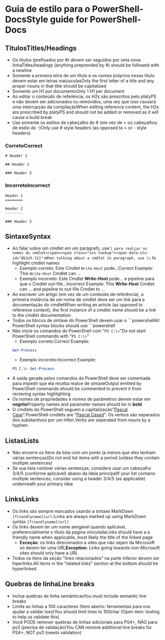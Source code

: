 # <a name="style-guide-for-powershell-docs"></a><span data-ttu-id="8b2e5-101">Guia de estilo para o PowerShell-Docs</span><span class="sxs-lookup"><span data-stu-id="8b2e5-101">Style guide for PowerShell-Docs</span></span>


## <a name="titlesheadings"></a><span data-ttu-id="8b2e5-102">Títulos</span><span class="sxs-lookup"><span data-stu-id="8b2e5-102">Titles/Headings</span></span>

* <span data-ttu-id="8b2e5-103">Os títulos (prefixados por \#) devem ser seguidos por uma nova linha</span><span class="sxs-lookup"><span data-stu-id="8b2e5-103">Titles/headings (anything preprended by \#) should be followed with a newline</span></span>
* <span data-ttu-id="8b2e5-104">Somente a primeira letra de um título e os nomes próprios nesse título devem estar em letras maiúsculas</span><span class="sxs-lookup"><span data-stu-id="8b2e5-104">Only the first letter of a title and any proper nouns in that title should be capitalized</span></span>
* <span data-ttu-id="8b2e5-105">Somente um H1 por documento</span><span class="sxs-lookup"><span data-stu-id="8b2e5-105">Only 1 H1 per document</span></span>
* <span data-ttu-id="8b2e5-106">Ao editar o conteúdo de referência, os H2s são prescritos pelo platyPS e não devem ser adicionados ou removidos, uma vez que isso causará uma interrupção da compilação</span><span class="sxs-lookup"><span data-stu-id="8b2e5-106">When editing reference content, the H2s are prescribed by platyPS and should not be added or removed as it will cause a build break</span></span>
* <span data-ttu-id="8b2e5-107">Use somente os estilos de cabeçalho do \# (em vez de = ou cabeçalhos de estilo do \-)</span><span class="sxs-lookup"><span data-stu-id="8b2e5-107">Only use \# style headers (as opposed to = or \- style headers)</span></span>

### <a name="correct"></a><span data-ttu-id="8b2e5-108">Correto</span><span class="sxs-lookup"><span data-stu-id="8b2e5-108">Correct</span></span>

```
# Header 1

## Header 2

### Header 3

```

### <a name="incorrect"></a><span data-ttu-id="8b2e5-109">Incorreto</span><span class="sxs-lookup"><span data-stu-id="8b2e5-109">Incorrect</span></span>

```
Header 1
========

Header 2
--------

### Header 3
```

## <a name="syntax"></a><span data-ttu-id="8b2e5-110">Sintaxe</span><span class="sxs-lookup"><span data-stu-id="8b2e5-110">Syntax</span></span>

* <span data-ttu-id="8b2e5-111">Ao falar sobre um cmdlet em um parágrafo, use \\` para realçar os nomes do cmdlet</span><span class="sxs-lookup"><span data-stu-id="8b2e5-111">When talking about a cmdlet in paragraph, use \\` to highlight cmdlet names</span></span>
  * <span data-ttu-id="8b2e5-112">Exemplo correto: Este Cmdlet `Write-Host` pode...</span><span class="sxs-lookup"><span data-stu-id="8b2e5-112">Correct Example: This `Write-Host` Cmdlet can ...</span></span>
  * <span data-ttu-id="8b2e5-113">Exemplo incorreto: Este Cmdlet **Write-Host** pode... e pipeline para que o Cmdlet out-file...</span><span class="sxs-lookup"><span data-stu-id="8b2e5-113">Incorrect Example: This **Write-Host** Cmdlet can ... and pipeline to out-file Cmdlet to ...</span></span>
* <span data-ttu-id="8b2e5-114">Ao escrever um artigo (em vez de um conteúdo de referência), a primeira instância de um nome de cmdlet deve ser um link para a documentação do cmdlet</span><span class="sxs-lookup"><span data-stu-id="8b2e5-114">When writing an article (as opposed to reference content), the first instance of a cmdlet name should be a link to the cmdlet documentation</span></span>
* <span data-ttu-id="8b2e5-115">Todos os blocos de sintaxe do PowerShell devem usar o &#96;&#96;&#96;powershell</span><span class="sxs-lookup"><span data-stu-id="8b2e5-115">All PowerShell syntax blocks should use &#96;&#96;&#96;powershell</span></span>
* <span data-ttu-id="8b2e5-116">Não inicie os comandos do PowerShell com "`PS C:\>`"</span><span class="sxs-lookup"><span data-stu-id="8b2e5-116">Do not start PowerShell commands with "`PS C:\>`"</span></span>
  * <span data-ttu-id="8b2e5-117">Exemplo correto:</span><span class="sxs-lookup"><span data-stu-id="8b2e5-117">Correct Example:</span></span>
  ```powershell
  Get-Process
  ```
  * <span data-ttu-id="8b2e5-118">Exemplo incorreto:</span><span class="sxs-lookup"><span data-stu-id="8b2e5-118">Incorrect Example:</span></span>
  ```powershell
  PS C:\> Get-Process
  ```
* <span data-ttu-id="8b2e5-119">A saída gerada pelos comandos do PowerShell deve ser comentada para impedir que ela receba realce de sintaxe</span><span class="sxs-lookup"><span data-stu-id="8b2e5-119">Output emitted by PowerShell commands should be commented to prevent it from recieving syntax highlighting</span></span>
* <span data-ttu-id="8b2e5-120">Os nomes de propriedades e nomes de parâmetros devem estar em **negrito**</span><span class="sxs-lookup"><span data-stu-id="8b2e5-120">Property names and parameter names should be in **bold**</span></span>
* <span data-ttu-id="8b2e5-121">O cmdlets do PowerShell seguem a capitalização"[Pascal Case](https://en.wikipedia.org/wiki/PascalCase)".</span><span class="sxs-lookup"><span data-stu-id="8b2e5-121">PowerShell cmdlets are "[Pascal Cased](https://en.wikipedia.org/wiki/PascalCase)".</span></span> <span data-ttu-id="8b2e5-122">Os verbos são separados dos substantivos por um hífen.</span><span class="sxs-lookup"><span data-stu-id="8b2e5-122">Verbs are seperated from nouns by a hyphen.</span></span>

## <a name="lists"></a><span data-ttu-id="8b2e5-123">Listas</span><span class="sxs-lookup"><span data-stu-id="8b2e5-123">Lists</span></span>

* <span data-ttu-id="8b2e5-124">Não encerre os itens da lista com um ponto (a menos que eles tenham várias sentenças)</span><span class="sxs-lookup"><span data-stu-id="8b2e5-124">Do not end list items with a period (unless they contain multiple sentences)</span></span>
* <span data-ttu-id="8b2e5-125">Se sua lista contiver várias sentenças, considere usar um cabeçalho 3/4/5 (conforme aplicável) abaixo da ideia principal</span><span class="sxs-lookup"><span data-stu-id="8b2e5-125">If your list contains multiple sentences, consider using a header 3/4/5 (as applicable) underneath your primary idea</span></span>

## <a name="links"></a><span data-ttu-id="8b2e5-126">Links</span><span class="sxs-lookup"><span data-stu-id="8b2e5-126">Links</span></span>

* <span data-ttu-id="8b2e5-127">Os links são sempre marcados usando a sintaxe MarkDown `[friendlyname](url)`</span><span class="sxs-lookup"><span data-stu-id="8b2e5-127">Links are always marked up using MarkDown syntax `[friendlyname](url)`</span></span>
* <span data-ttu-id="8b2e5-128">Os links devem ter um nome amigável quando aplicável, preferencialmente o título da página vinculada</span><span class="sxs-lookup"><span data-stu-id="8b2e5-128">Links should have a a friendly name when applicable, most likely the title of the linked page</span></span>
  * <span data-ttu-id="8b2e5-129">**Exceção**: os links direcionados a sites que não sejam da Microsoft só devem ter uma URL</span><span class="sxs-lookup"><span data-stu-id="8b2e5-129">**Exception**: Links going towards non-Microsoft sites should only have a URL</span></span>
* <span data-ttu-id="8b2e5-130">Todos os itens da seção "links relacionados" na parte inferior devem ser hiperlinks.</span><span class="sxs-lookup"><span data-stu-id="8b2e5-130">All items in the "related links" section at the bottom should be hyperlinked.</span></span> 

## <a name="line-breaks"></a><span data-ttu-id="8b2e5-131">Quebras de linha</span><span class="sxs-lookup"><span data-stu-id="8b2e5-131">Line breaks</span></span>

* <span data-ttu-id="8b2e5-132">Inclua quebras de linha semânticas</span><span class="sxs-lookup"><span data-stu-id="8b2e5-132">You must include semantic line breaks</span></span>
* <span data-ttu-id="8b2e5-133">Limite as linhas a 100 caracteres (Item aberto: ferramentas para nos ajudar a validar isso)</span><span class="sxs-lookup"><span data-stu-id="8b2e5-133">You should limit lines to 100char (Open item: tooling to help us validate this)</span></span>
* <span data-ttu-id="8b2e5-134">Você PODE remover quebras de linhas adicionais para PS4+, NÃO para ps3 (precisa de validação)</span><span class="sxs-lookup"><span data-stu-id="8b2e5-134">You CAN remove additional line breaks for PS4+, NOT ps3 (needs validation)</span></span>
